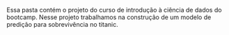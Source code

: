 Essa pasta contém o projeto do curso de introdução à ciência de dados do bootcamp. Nesse projeto trabalhamos na construção de um modelo de predição para sobrevivência no titanic.
